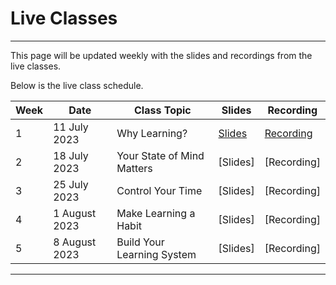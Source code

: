 # Live Classes

---

This page will be updated weekly with the slides and recordings from the live classes.

Below is the live class schedule.

| Week  | Date | Class Topic | Slides | Recording |
| --- | --- | --- | --- | --- |
| 1 | 11 July 2023 | Why Learning?| [Slides](https://docs.google.com/presentation/d/1Vn5oTHO_Rngm4RWmfI8hlWp4R-JhJ7AlqofWeGwmzZA/edit?usp=sharing)| [Recording](https://www.youtube.com/watch?v=haQN74Uee5E) |
| 2 | 18 July 2023 | Your State of Mind Matters | [Slides]| [Recording] |
| 3 | 25 July 2023 | Control Your Time | [Slides]| [Recording] |
| 4 | 1 August 2023 | Make Learning a Habit| [Slides]| [Recording] |
| 5 | 8 August 2023 | Build Your Learning System | [Slides]| [Recording] |

---
